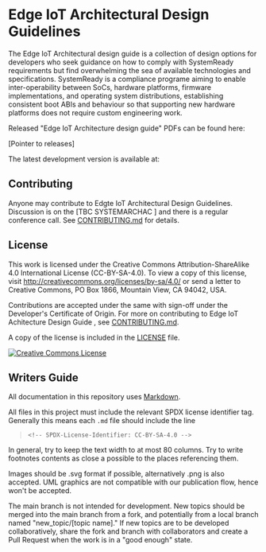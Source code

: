 # Edge IoT Architectural Design Guidelines

The Edge IoT Architectural design guide is a collection of design options for developers 
who seek guidance on how to comply with SystemReady requirements but find overwhelming the 
sea of available technologies and specifications.
SystemReady is a compliance programe aiming to enable inter-operability between SoCs, 
hardware platforms, firmware implementations, and operating system distributions, establishing 
consistent boot ABIs and behaviour so that supporting new hardware platforms does not require custom engineering work.

Released "Edge IoT Architecture design guide" PDFs can be found here:

[Pointer to releases]

The latest development version is available at:


## Contributing
Anyone may contribute to Edgte IoT Architectural Design Guidelines. Discussion is on the
[TBC  SYSTEMARCHAC ] and there is a regular conference call.
See [CONTRIBUTING.md][CONTRIBUTING.md] for details.

## License
This work is licensed under the Creative Commons Attribution-ShareAlike 4.0
International License (CC-BY-SA-4.0). To view a copy of this license, visit
http://creativecommons.org/licenses/by-sa/4.0/ or send a letter to
Creative Commons, PO Box 1866, Mountain View, CA 94042, USA.

Contributions are accepted under the same with sign-off under the Developer's
Certificate of Origin. For more on contributing to Edge IoT Achitecture Design Guide , 
see [CONTRIBUTING.md][CONTRIBUTING.md].

A copy of the license is included in the [LICENSE][LICENSE] file.

[![Creative Commons License](https://i.creativecommons.org/l/by-sa/4.0/88x31.png)](http://creativecommons.org/licenses/by-sa/4.0/)
   
[CONTRIBUTING.md]: ./CONTRIBUTING.md
[LICENSE]: ./LICENSE

## Writers Guide
All documentation in this repository uses [Markdown][Markdown].

All files in this project must include the relevant SPDX license identifier
tag. Generally this means each ``.md`` file should include the line

 > `<!-- SPDX-License-Identifier: CC-BY-SA-4.0 -->`

[Markdown]: https://mylearningatarm.fuseuniversal.com/learning/plans/6897

In general, try to keep the text width to at most 80 columns.
Try to write footnotes contents as close a possible to the places referencing
them.

Images should be .svg format if possible, alternatively .png is also accepted.
UML graphics are not compatible with our publication flow, hence won't be accepted.

The main branch is not intended for development. New topics should be merged into the 
main branch from a fork, and potentially from a local branch named "new_topic/[topic name]." 
If new topics are to be developed collaboratively, share the fork and branch with 
collaborators and create a Pull Request when the work is in a "good enough" state.
